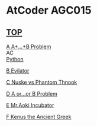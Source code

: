 # AtCoder AGC015  

## [TOP](https://atcoder.jp/contests/agc015)  

[A A+...+B Problem](https://atcoder.jp/contests/agc015/tasks/agc015_a)   
AC  
[Python](https://atcoder.jp/contests/agc015/submissions/15854844)  

[B Evilator](https://atcoder.jp/contests/agc015/tasks/agc015_b)   

[](https://atcoder.jp/contests/agc015/submissions/)  

[C Nuske vs Phantom Thnook](https://atcoder.jp/contests/agc015/tasks/agc015_c)   

[](https://atcoder.jp/contests/agc015/submissions/)  

[D A or...or B Problem](https://atcoder.jp/contests/agc015/tasks/agc015_d)   

[](https://atcoder.jp/contests/agc015/submissions/)  

[E Mr.Aoki Incubator](https://atcoder.jp/contests/agc015/tasks/agc015_e)   

[](https://atcoder.jp/contests/agc015/submissions/)  

[F Kenus the Ancient Greek](https://atcoder.jp/contests/agc015/tasks/agc015_f)   

[](https://atcoder.jp/contests/agc015/submissions/)  

